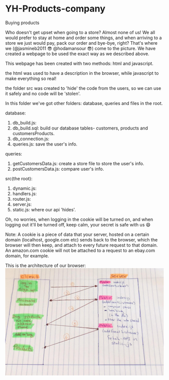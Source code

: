# YH-Products-company
Buying products

Who doesn't get upset when going to a store? Almost none of us! We all
would prefer to stay at home and order some things, and when arriving to a store we just would pay, pack our order and bye-bye, right? That's where we
(@jasmineb2011 :sunglasses: @hodamansour :sunglasses:) come to the picture. We have created a webpage to be used the exact way as we described above.

This webpage has been created with two methods: html and javascript.

the html was used to have a description in the browser, while javascript to make everything so real!

the folder src was created to 'hide' the code from the users, so we can use it safely and no code will be 'stolen'.

In this folder we've got other folders: database, queries and files in the root.

database:
1. db_build.js:
2. db_build.sql: build our database tables- customers, products and customersProducts.
3. db_connection.js:
4. queries.js: save the user's info.

queries:
1. getCustomersData.js: create a store file to store the user's info.
2. postCustomersData.js: compare user's info.

src(the root):
1. dynamic.js:
2. handlers.js:
3. router.js:
4. server.js:
5. static.js: where our api 'hides'.

Oh, no worries, when logging in the cookie will be turned on, and when logging out it'll be turned off, keep calm, your secret is safe with us :smile:

Note: A cookie is a piece of data that your server, hosted on a certain domain (localhost, google.com etc) sends back to the browser, which the browser will then keep, and attach to every future request to that domain. An amazon.com cookie will not be attached to a request to an ebay.com domain, for example.

This is the architecture of our browser:
![picture](img/architecture.jpeg)
